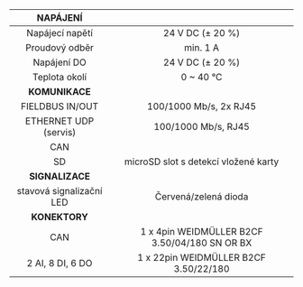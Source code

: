 | **NAPÁJENÍ** |   |
| :---: | :---: |
| Napájecí napětí | 24 V DC (± 20 %) |
| Proudový odběr | min. 1 A |
| Napájení DO | 24 V DC (± 20 %) |
| Teplota okolí | 0 ~ 40 °C |
| **KOMUNIKACE** |   |
| FIELDBUS IN/OUT | 100/1000 Mb/s, 2x RJ45 |
| ETHERNET UDP (servis) | 100/1000 Mb/s, RJ45 |
| CAN |   |
| SD | microSD slot s detekcí vložené karty |
| **SIGNALIZACE** |   |
| stavová signalizační LED | Červená/zelená dioda |
| **KONEKTORY** |   |
| CAN | 1 x 4pin WEIDMÜLLER B2CF 3.50/04/180 SN OR BX |
| 2 AI, 8 DI, 6 DO | 1 x 22pin WEIDMÜLLER  B2CF 3.50/22/180 |
